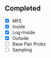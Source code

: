 ## Completed
- [x] MFE
- [x] Inside
- [x] Log-Inside
- [x] Outside
- [ ] Base Pair Probs
- [ ] Sampling

